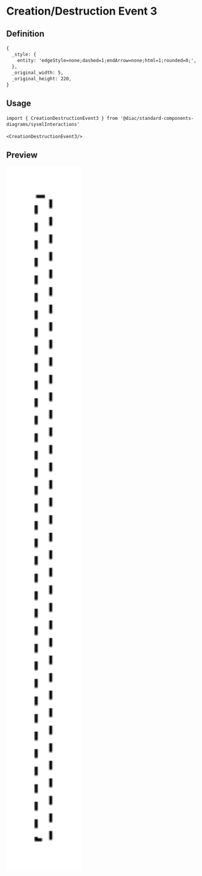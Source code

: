 # Creation/Destruction Event 3

## Definition

```
{
  _style: { 
    entity: 'edgeStyle=none;dashed=1;endArrow=none;html=1;rounded=0;',
  },
  _original_width: 5,
  _original_height: 220,
}
```

## Usage

```
import { CreationDestructionEvent3 } from '@diac/standard-components-diagrams/sysmlInteractions'

<CreationDestructionEvent3/>
```

## Preview

<img src="./creation-destruction-event-3.png" width="200"/>
